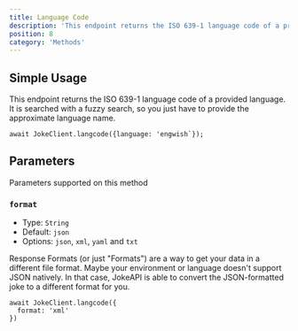 ```yaml
---
title: Language Code
description: 'This endpoint returns the ISO 639-1 language code of a provided language. It is searched with a fuzzy search, so you just have to provide the approximate language name.'
position: 8
category: 'Methods'
---
```


## Simple Usage

This endpoint returns the ISO 639-1 language code of a provided language. It is searched with a fuzzy search, so you just have to provide the approximate language name.

```javascript[index.js]
await JokeClient.langcode({language: 'engwish`});
```

## Parameters

Parameters supported on this method

### `format`

- Type: `String`
- Default: `json`
- Options: `json`, `xml`, `yaml` and `txt`

Response Formats (or just "Formats") are a way to get your data in a different file format.
Maybe your environment or language doesn't support JSON natively. In that case, JokeAPI is able to convert the JSON-formatted joke to a different format for you.

```javascript[index.js]
await JokeClient.langcode({
  format: 'xml'
})
```
